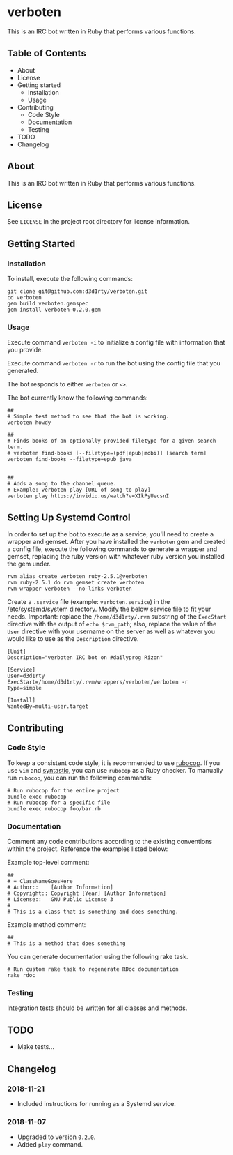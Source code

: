# verboten
This is an IRC bot written in Ruby that performs various functions.

## Table of Contents
* About
* License
* Getting started
    * Installation
    * Usage
* Contributing
    * Code Style
    * Documentation
    * Testing
* TODO
* Changelog

## About
This is an IRC bot written in Ruby that performs various functions.

## License
See `LICENSE` in the project root directory for license information.

## Getting Started
### Installation
To install, execute the following commands:
```
git clone git@github.com:d3d1rty/verboten.git
cd verboten
gem build verboten.gemspec
gem install verboten-0.2.0.gem
```

### Usage
Execute command `verboten -i` to initialize a config file with information that you provide.

Execute command `verboten -r` to run the bot using the config file that you generated.

The bot responds to either `verboten` or `<>`.

The bot currently know the following commands:
```
##
# Simple test method to see that the bot is working.
verboten howdy

##
# Finds books of an optionally provided filetype for a given search term.
# verboten find-books [--filetype=(pdf|epub|mobi)] [search term]
verboten find-books --filetype=epub java


##
# Adds a song to the channel queue.
# Example: verboten play [URL of song to play]
verboten play https://invidio.us/watch?v=XIkPyUecsnI
```

## Setting Up Systemd Control
In order to set up the bot to execute as a service, you'll need to create a wrapper and gemset. After you have installed the `verboten` gem and created a config file,
execute the following commands to generate a wrapper and gemset, replacing the ruby version with whatever ruby version you installed the gem under.
```
rvm alias create verboten ruby-2.5.1@verboten
rvm ruby-2.5.1 do rvm gemset create verboten
rvm wrapper verboten --no-links verboten
```

Create a `.service` file (example: `verboten.service`) in the /etc/systemd/system directory. Modify the below service file to fit your needs.
Important: replace the `/home/d3d1rty/.rvm` substring of the `ExecStart` directive with the output of `echo $rvm_path`; also, replace the value of
the `User` directive with your username on the server as well as whatever you would like to use as the `Description` directive.
```
[Unit]
Description="verboten IRC bot on #dailyprog Rizon"

[Service]
User=d3d1rty
ExecStart=/home/d3d1rty/.rvm/wrappers/verboten/verboten -r
Type=simple

[Install]
WantedBy=multi-user.target
```

## Contributing
### Code Style
To keep a consistent code style, it is recommended to use
[rubocop](https://github.com/bbatsov/rubocop). If you use `vim` and
[syntastic](https://github.com/vim-syntastic/syntastic), you
can use `rubocop` as a Ruby checker. To manually run `rubocop`, you
can run the following commands:

```
# Run rubocop for the entire project
bundle exec rubocop
# Run rubocop for a specific file
bundle exec rubocop foo/bar.rb
```

### Documentation
Comment any code contributions according to the existing conventions within the project.
Reference the examples listed below:

Example top-level comment:

```
##
# = ClassNameGoesHere
# Author::    [Author Information]
# Copyright:: Copyright [Year] [Author Information]
# License::   GNU Public License 3
#
# This is a class that is something and does something.
```

Example method comment:

```
##
# This is a method that does something
```

You can generate documentation using the following rake task.
```
# Run custom rake task to regenerate RDoc documentation
rake rdoc
```

### Testing
Integration tests should be written for all classes and methods.

## TODO
* Make tests...

## Changelog
### 2018-11-21
* Included instructions for running as a Systemd service.

### 2018-11-07
* Upgraded to version `0.2.0`.
* Added `play` command.
